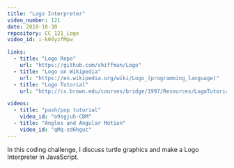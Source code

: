 ```yaml
---
title: "Logo Interpreter"
video_number: 121
date: 2018-10-30
repository: CC_121_Logo
video_id: i-k04yzfMpw

links:
  - title: "Logo Repo"
    url: "https://github.com/shiffman/Logo"
  - title: "Logo on Wikipedia"
    url: "https://en.wikipedia.org/wiki/Logo_(programming_language)"
  - title: "Logo Tutorial"
    url: "http://cs.brown.edu/courses/bridge/1997/Resources/LogoTutorial.html"

videos:
  - title: "push/pop tutorial"
    video_id: "o9sgjuh-CBM"
  - title: "Angles and Angular Motion"
    video_id: "qMq-zd6hguc"
---
```


In this coding challenge, I discuss turtle graphics and make a Logo Interpreter in JavaScript.

